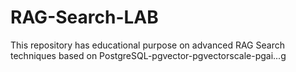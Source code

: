 # RAG-Search-LAB
This repository has educational purpose on advanced RAG Search techniques based on PostgreSQL-pgvector-pgvectorscale-pgai...g
